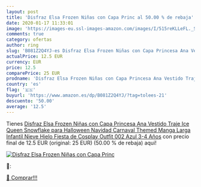 ```yaml
---
layout: post
title: 'Disfraz Elsa Frozen Niñas con Capa Princ al 50.00 % de rebaja'
date: 2020-01-17 11:33:01
image: 'https://images-eu.ssl-images-amazon.com/images/I/515reKLLeFL._SL200_.jpg'
comments: true
category: ofertas
author: ring
slug: 'B081Z2Q4YJ-es Disfraz Elsa Frozen Niñas con Capa Princesa Ana Vestido Traje Ice Queen Snowflake para Halloween Navidad Carnaval Themed Manga Larga Infantil Nieve Hielo Fiesta de Cosplay Outfit 002 Azul 3-4 Años'
actualPrice: 12.5 EUR
currency: EUR
price: 12.5
comparePrice: 25 EUR
prodname: 'Disfraz Elsa Frozen Niñas con Capa Princesa Ana Vestido Traje Ice Queen Snowflake para Halloween Navidad Carnaval Themed Manga Larga Infantil Nieve Hielo Fiesta de Cosplay Outfit 002 Azul 3-4 Años'
country: 'es'
flag: '🇪🇸'
buyurl: 'https://www.amazon.es/dp/B081Z2Q4YJ/?tag=tolees-21'
descuento: '50.00'
average: '12.5'
---
```


Tienes [Disfraz Elsa Frozen Niñas con Capa Princesa Ana Vestido Traje Ice Queen Snowflake para Halloween Navidad Carnaval Themed Manga Larga Infantil Nieve Hielo Fiesta de Cosplay Outfit 002 Azul 3-4 Años](https://www.amazon.es/dp/B081Z2Q4YJ/?tag=tolees-21) con precio final de  12.5 EUR (original: 25 EUR) (50.00 %  de rebaja) aqui!

[![Disfraz Elsa Frozen Niñas con Capa Princ](https://images-eu.ssl-images-amazon.com/images/I/515reKLLeFL._SL200_.jpg)](https://www.amazon.es/dp/B081Z2Q4YJ/?tag=tolees-21)

🔎:


[🛒 Comprar!!!](https://www.amazon.es/dp/B081Z2Q4YJ/?tag=tolees-21)
